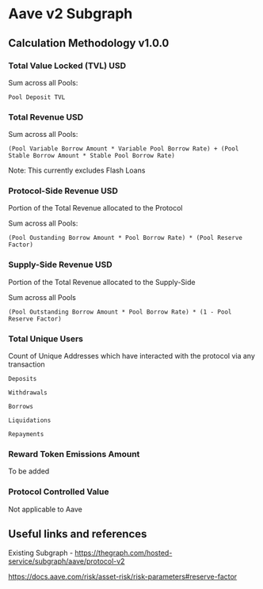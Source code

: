 # Aave v2 Subgraph

## Calculation Methodology v1.0.0

### Total Value Locked (TVL) USD

Sum across all Pools:

`Pool Deposit TVL`

### Total Revenue USD

Sum across all Pools:

`(Pool Variable Borrow Amount * Variable Pool Borrow Rate) + (Pool Stable Borrow Amount * Stable Pool Borrow Rate)`

Note: This currently excludes Flash Loans

### Protocol-Side Revenue USD

Portion of the Total Revenue allocated to the Protocol

Sum across all Pools:

`(Pool Oustanding Borrow Amount * Pool Borrow Rate) * (Pool Reserve Factor)`

### Supply-Side Revenue USD

Portion of the Total Revenue allocated to the Supply-Side

Sum across all Pools

`(Pool Outstanding Borrow Amount * Pool Borrow Rate) * (1 - Pool Reserve Factor)`

### Total Unique Users

Count of Unique Addresses which have interacted with the protocol via any transaction

`Deposits`

`Withdrawals`

`Borrows`

`Liquidations`

`Repayments`

### Reward Token Emissions Amount

To be added

### Protocol Controlled Value

Not applicable to Aave

## Useful links and references

Existing Subgraph - https://thegraph.com/hosted-service/subgraph/aave/protocol-v2

https://docs.aave.com/risk/asset-risk/risk-parameters#reserve-factor
